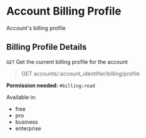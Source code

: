 # Account Billing Profile

Account's billing profile

## Billing Profile Details

`GET` Get the current billing profile for the account

> GET accounts/:account_identifier/billing/profile

**Permission needed:** `#billing:read`

Available in:

* free
* pro
* business
* enterprise

